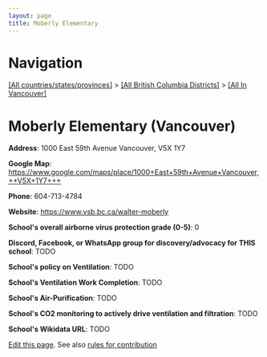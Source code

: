 ```yaml
---
layout: page
title: Moberly Elementary
---
```

# Navigation

[[All countries/states/provinces]](../../..) > [[All British Columbia Districts]](../..) > [[All In Vancouver]](..)

# Moberly Elementary (Vancouver)

**Address**: 1000 East 59th Avenue Vancouver,  V5X 1Y7

**Google Map**: <https://www.google.com/maps/place/1000+East+59th+Avenue+Vancouver,++V5X+1Y7+++>

**Phone**: 604-713-4784

**Website**: <https://www.vsb.bc.ca/walter-moberly>

**School's overall airborne virus protection grade (0-5)**: 0

**Discord, Facebook, or WhatsApp group for discovery/advocacy for THIS school**: TODO

**School's policy on Ventilation**: TODO

**School's Ventilation Work Completion**: TODO

**School's Air-Purification**: TODO

**School's CO2 monitoring to actively drive ventilation and filtration**: TODO

**School's Wikidata URL**: TODO


[Edit this page](https://github.com/ventilate-schools/BC/edit/main/././Vancouver/Moberly_Elementary.md). See also [rules for contribution](../../../contribution-rules/)